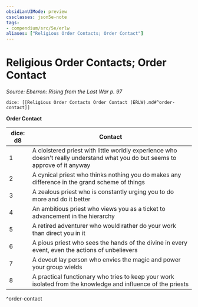 ```yaml
---
obsidianUIMode: preview
cssclasses: json5e-note
tags:
- compendium/src/5e/erlw
aliases: ["Religious Order Contacts; Order Contact"]
---
```

# Religious Order Contacts; Order Contact
*Source: Eberron: Rising from the Last War p. 97* 

`dice: [[Religious Order Contacts Order Contact (ERLW).md#^order-contact]]`

**Order Contact**

| dice: d8 | Contact |
|----------|---------|
| 1 | A cloistered priest with little worldly experience who doesn't really understand what you do but seems to approve of it anyway |
| 2 | A cynical priest who thinks nothing you do makes any difference in the grand scheme of things |
| 3 | A zealous priest who is constantly urging you to do more and do it better |
| 4 | An ambitious priest who views you as a ticket to advancement in the hierarchy |
| 5 | A retired adventurer who would rather do your work than direct you in it |
| 6 | A pious priest who sees the hands of the divine in every event, even the actions of unbelievers |
| 7 | A devout lay person who envies the magic and power your group wields |
| 8 | A practical functionary who tries to keep your work isolated from the knowledge and influence of the priests |
^order-contact